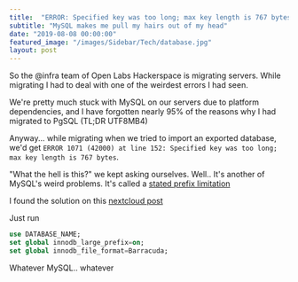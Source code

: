 ```yaml
---
title:  "ERROR: Specified key was too long; max key length is 767 bytes"
subtitle: "MySQL makes me pull my hairs out of my head"
date: "2019-08-08 00:00:00"
featured_image: "/images/Sidebar/Tech/database.jpg"
layout: post
---
```


So the @infra team of Open Labs Hackerspace is migrating servers. While migrating I had to deal with one of the weirdest errors I had seen.

We're pretty much stuck with MySQL on our servers due to platform dependencies, and I have forgotten nearly 95% of the reasons why I had migrated to PgSQL (TL;DR UTF8MB4)

Anyway... while migrating when we tried to import an exported database, we'd get `ERROR 1071 (42000) at line 152: Specified key was too long; max key length is 767 bytes`.

 "What the hell is this?" we kept asking ourselves. Well.. It's another of MySQL's weird problems. It's called a [stated prefix limitation](https://dev.mysql.com/doc/refman/5.1/en/create-index.html)

 I found the solution on this [nextcloud post](https://help.nextcloud.com/t/solved-syntax-error-or-access-violation-1071-specified-key-was-too-long-max-key-length-is-767-bytes/34740?u=moonlies)

Just run
 ```sql
use DATABASE_NAME;
set global innodb_large_prefix=on;
set global innodb_file_format=Barracuda;
 ```

 Whatever MySQL.. whatever
